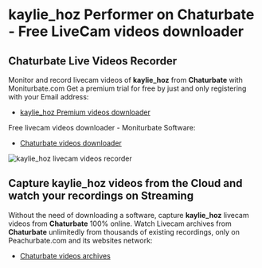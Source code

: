 # kaylie_hoz Performer on Chaturbate - Free LiveCam videos downloader

## Chaturbate Live Videos Recorder

Monitor and record livecam videos of **kaylie_hoz** from **Chaturbate** with Moniturbate.com
Get a premium trial for free by just and only registering with your Email address:
* [kaylie_hoz Premium videos downloader](https://moniturbate.com/request-demo-licence-key.html)

Free livecam videos downloader - Moniturbate Software:
* [Chaturbate videos downloader](https://moniturbate.com/moniturbate-download-software.html)

![kaylie_hoz livecam videos recorder](https://peachurnet.com/templates/moniturbate-software.png)


## Capture kaylie_hoz videos from the Cloud and watch your recordings on Streaming

Without the need of downloading a software, capture **kaylie_hoz** livecam videos from **Chaturbate** 100% online.
Watch Livecam archives from **Chaturbate** unlimitedly from thousands of existing recordings, only on Peachurbate.com and its websites network:
* [Chaturbate videos archives](https://peachurnet.com/)